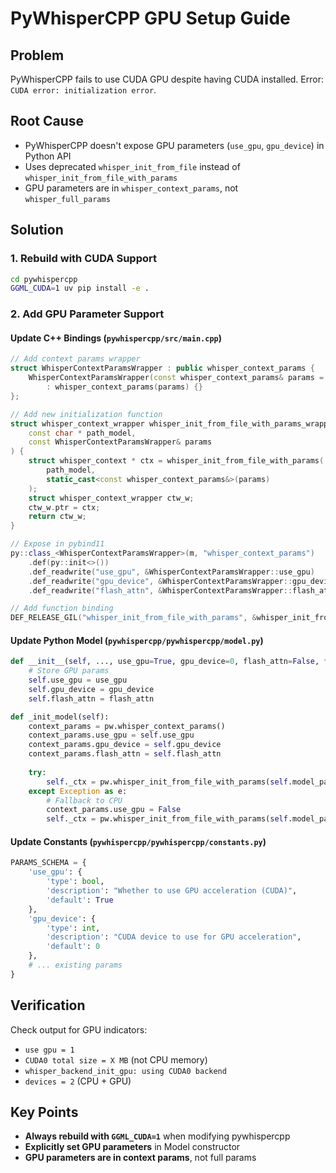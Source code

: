 # PyWhisperCPP GPU Setup Guide

## Problem
PyWhisperCPP fails to use CUDA GPU despite having CUDA installed. Error: `CUDA error: initialization error`.

## Root Cause
- PyWhisperCPP doesn't expose GPU parameters (`use_gpu`, `gpu_device`) in Python API
- Uses deprecated `whisper_init_from_file` instead of `whisper_init_from_file_with_params`
- GPU parameters are in `whisper_context_params`, not `whisper_full_params`

## Solution

### 1. Rebuild with CUDA Support
```bash
cd pywhispercpp
GGML_CUDA=1 uv pip install -e .
```

### 2. Add GPU Parameter Support

#### Update C++ Bindings (`pywhispercpp/src/main.cpp`)
```cpp
// Add context params wrapper
struct WhisperContextParamsWrapper : public whisper_context_params {
    WhisperContextParamsWrapper(const whisper_context_params& params = whisper_context_params())
        : whisper_context_params(params) {}
};

// Add new initialization function
struct whisper_context_wrapper whisper_init_from_file_with_params_wrapper(
    const char * path_model, 
    const WhisperContextParamsWrapper& params
) {
    struct whisper_context * ctx = whisper_init_from_file_with_params(
        path_model, 
        static_cast<const whisper_context_params&>(params)
    );
    struct whisper_context_wrapper ctw_w;
    ctw_w.ptr = ctx;
    return ctw_w;
}

// Expose in pybind11
py::class_<WhisperContextParamsWrapper>(m, "whisper_context_params")
    .def(py::init<>())
    .def_readwrite("use_gpu", &WhisperContextParamsWrapper::use_gpu)
    .def_readwrite("gpu_device", &WhisperContextParamsWrapper::gpu_device)
    .def_readwrite("flash_attn", &WhisperContextParamsWrapper::flash_attn);

// Add function binding
DEF_RELEASE_GIL("whisper_init_from_file_with_params", &whisper_init_from_file_with_params_wrapper, "...");
```

#### Update Python Model (`pywhispercpp/pywhispercpp/model.py`)
```python
def __init__(self, ..., use_gpu=True, gpu_device=0, flash_attn=False, **params):
    # Store GPU params
    self.use_gpu = use_gpu
    self.gpu_device = gpu_device
    self.flash_attn = flash_attn

def _init_model(self):
    context_params = pw.whisper_context_params()
    context_params.use_gpu = self.use_gpu
    context_params.gpu_device = self.gpu_device
    context_params.flash_attn = self.flash_attn
    
    try:
        self._ctx = pw.whisper_init_from_file_with_params(self.model_path, context_params)
    except Exception as e:
        # Fallback to CPU
        context_params.use_gpu = False
        self._ctx = pw.whisper_init_from_file_with_params(self.model_path, context_params)
```

#### Update Constants (`pywhispercpp/pywhispercpp/constants.py`)
```python
PARAMS_SCHEMA = {
    'use_gpu': {
        'type': bool,
        'description': "Whether to use GPU acceleration (CUDA)",
        'default': True
    },
    'gpu_device': {
        'type': int,
        'description': "CUDA device to use for GPU acceleration",
        'default': 0
    },
    # ... existing params
}
```

## Verification
Check output for GPU indicators:
- `use gpu = 1`
- `CUDA0 total size = X MB` (not CPU memory)
- `whisper_backend_init_gpu: using CUDA0 backend`
- `devices = 2` (CPU + GPU)

## Key Points
- **Always rebuild with `GGML_CUDA=1`** when modifying pywhispercpp
- **Explicitly set GPU parameters** in Model constructor
- **GPU parameters are in context params**, not full params